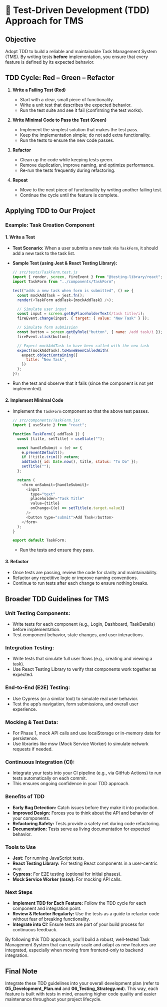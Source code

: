 # 📌 Test-Driven Development (TDD) Approach for TMS

## Objective

Adopt TDD to build a reliable and maintainable Task Management System (TMS). By writing tests **before** implementation, you ensure that every feature is defined by its expected behavior.

## TDD Cycle: Red – Green – Refactor

1. **Write a Failing Test (Red)**

   - Start with a clear, small piece of functionality.
   - Write a unit test that describes the expected behavior.
   - Run the test suite and see it fail (confirming the test works).

2. **Write Minimal Code to Pass the Test (Green)**

   - Implement the simplest solution that makes the test pass.
   - Keep the implementation simple; do not add extra functionality.
   - Run the tests to ensure the new code passes.

3. **Refactor**

   - Clean up the code while keeping tests green.
   - Remove duplication, improve naming, and optimize performance.
   - Re-run the tests frequently during refactoring.

4. **Repeat**
   - Move to the next piece of functionality by writing another failing test.
   - Continue the cycle until the feature is complete.

## Applying TDD to Our Project

### Example: Task Creation Component

#### 1. Write a Test

- **Test Scenario:** When a user submits a new task via `TaskForm`, it should add a new task to the task list.
- **Sample Test (using Jest & React Testing Library):**

  ```javascript
  // src/tests/TaskForm.test.js
  import { render, screen, fireEvent } from "@testing-library/react";
  import TaskForm from "../components/TaskForm";

  test("adds a new task when form is submitted", () => {
    const mockAddTask = jest.fn();
    render(<TaskForm addTask={mockAddTask} />);

    // Simulate user input
    const input = screen.getByPlaceholderText(/task title/i);
    fireEvent.change(input, { target: { value: "New Task" } });

    // Simulate form submission
    const button = screen.getByRole("button", { name: /add task/i });
    fireEvent.click(button);

    // Expect mockAddTask to have been called with the new task
    expect(mockAddTask).toHaveBeenCalledWith(
      expect.objectContaining({
        title: "New Task",
      })
    );
  });
  ```

- Run the test and observe that it fails (since the component is not yet implemented).

#### 2. Implement Minimal Code

- Implement the `TaskForm` component so that the above test passes.

  ```javascript
  // src/components/TaskForm.jsx
  import { useState } from "react";

  function TaskForm({ addTask }) {
    const [title, setTitle] = useState("");

    const handleSubmit = (e) => {
      e.preventDefault();
      if (!title.trim()) return;
      addTask({ id: Date.now(), title, status: "To Do" });
      setTitle("");
    };

    return (
      <form onSubmit={handleSubmit}>
        <input
          type="text"
          placeholder="Task Title"
          value={title}
          onChange={(e) => setTitle(e.target.value)}
        />
        <button type="submit">Add Task</button>
      </form>
    );
  }

  export default TaskForm;
  ```

  - Run the tests and ensure they pass.

#### 3. Refactor

- Once tests are passing, review the code for clarity and maintainability.
- Refactor any repetitive logic or improve naming conventions.
- Continue to run tests after each change to ensure nothing breaks.

## Broader TDD Guidelines for TMS

### Unit Testing Components:

- Write tests for each component (e.g., Login, Dashboard, TaskDetails) before implementation.
- Test component behavior, state changes, and user interactions.

### Integration Testing:

- Write tests that simulate full user flows (e.g., creating and viewing a task).
- Use React Testing Library to verify that components work together as expected.

### End-to-End (E2E) Testing:

- Use Cypress (or a similar tool) to simulate real user behavior.
- Test the app’s navigation, form submissions, and overall user experience.

### Mocking & Test Data:

- For Phase 1, mock API calls and use localStorage or in-memory data for persistence.
- Use libraries like msw (Mock Service Worker) to simulate network requests if needed.

### Continuous Integration (CI):

- Integrate your tests into your CI pipeline (e.g., via GitHub Actions) to run tests automatically on each commit.
- This ensures ongoing confidence in your TDD approach.

### Benefits of TDD

- **Early Bug Detection:** Catch issues before they make it into production.
- **Improved Design:** Forces you to think about the API and behavior of your components.
- **Refactoring Safety:** Tests provide a safety net during code refactoring.
- **Documentation:** Tests serve as living documentation for expected behavior.

### Tools to Use

- **Jest:** For running JavaScript tests.
- **React Testing Library:** For testing React components in a user-centric way.
- **Cypress:** For E2E testing (optional for initial phases).
- **Mock Service Worker (msw):** For mocking API calls.

### Next Steps

- **Implement TDD for Each Feature:** Follow the TDD cycle for each component and integration point.
- **Review & Refactor Regularly:** Use the tests as a guide to refactor code without fear of breaking functionality.
- **Integrate into CI:** Ensure tests are part of your build process for continuous feedback.

By following this TDD approach, you’ll build a robust, well-tested Task Management System that can easily scale and adapt as new features are integrated, especially when moving from frontend-only to backend integration.

## Final Note

Integrate these TDD guidelines into your overall development plan (refer to **05_Development_Plan.md** and **06_Testing_Strategy.md**). This way, each feature is built with tests in mind, ensuring higher code quality and easier maintenance throughout your project lifecycle.
